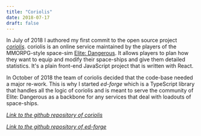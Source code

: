 ```yaml
---
title: "Coriolis"
date: 2018-07-17
draft: false
---
```


In July of 2018 I authored my first commit to the open source project [*coriolis*](https://coriolis.io/).
coriolis is an online service maintained by the players of the MMORPG-style space-sim [Elite: Dangerous](https://elitedangerous.com).
It allows players to plan how they want to equip and modify their space-ships and give them detailed statistics.
It's a plain front-end JavaScript project that is written with React.

In October of 2018 the team of coriolis decided that the code-base needed a major re-work.
This is why I started *ed-forge* which is a TypeScript library that handles all the logic of coriolis and is meant to serve the community of Elite: Dangerous as a backbone for any services that deal with loadouts of space-ships.

[*Link to the github repository of coriolis*](https://github.com/EDCD/coriolis)

[*Link to the github repository of ed-forge*](https://github.com/EDCD/ed-forge)

